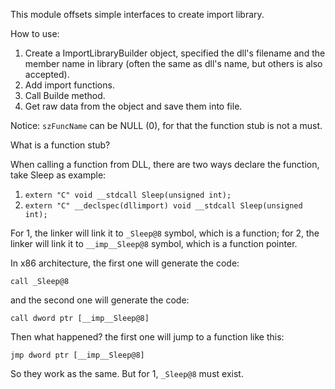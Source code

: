 This module offsets simple interfaces to create import library.

How to use:

1. Create a ImportLibraryBuilder object, specified the dll's filename and the member name in library (often the same as dll's name, but others is also accepted).
2. Add import functions.
3. Call Builde method.
4. Get raw data from the object and save them into file.

Notice: `szFuncName` can be NULL (0), for that the function stub is not a must.

What is a function stub?

When calling a function from DLL, there are two ways declare the function,
take Sleep as example:

1. `extern "C" void __stdcall Sleep(unsigned int);`
2. `extern "C" __declspec(dllimport) void __stdcall Sleep(unsigned int);`

For 1, the linker will link it to `_Sleep@8` symbol, which is a function;
for 2, the linker will link it to `__imp__Sleep@8` symbol, which is a function pointer.

In x86 architecture, the first one will generate the code:

```
call _Sleep@8
```

and the second one will generate the code:

```
call dword ptr [__imp__Sleep@8]
```

Then what happened? the first one will jump to a function like this:

```
jmp dword ptr [__imp__Sleep@8]
```

So they work as the same. But for 1, `_Sleep@8` must exist.
